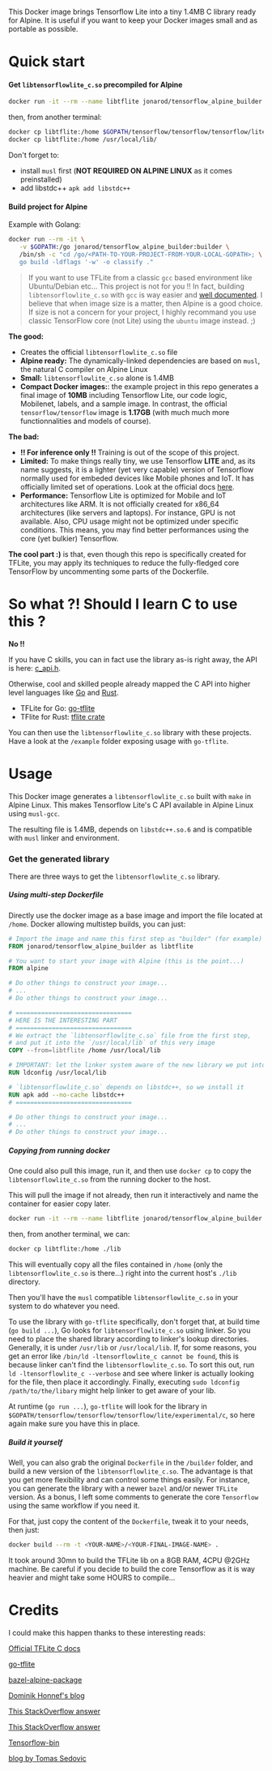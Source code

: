 This Docker image brings Tensorflow Lite into a tiny 1.4MB C library ready for Alpine.
It is useful if you want to keep your Docker images small and as portable as possible.


# Quick start

#### Get `libtensorflowlite_c.so` precompiled for Alpine
```bash
docker run -it --rm --name libtflite jonarod/tensorflow_alpine_builder
```
then, from another terminal:

```bash
docker cp libtflite:/home $GOPATH/tensorflow/tensorflow/tensorflow/lite/experimental/c/
docker cp libtflite:/home /usr/local/lib/
```

Don't forget to:
- install `musl` first (**NOT REQUIRED ON ALPINE LINUX** as it comes preinstalled)
- add libstdc++ `apk add libstdc++`

#### Build project for Alpine

Example with Golang:

```bash
docker run --rm -it \
   -v $GOPATH:/go jonarod/tensorflow_alpine_builder:builder \
   /bin/sh -c "cd /go/<PATH-TO-YOUR-PROJECT-FROM-YOUR-LOCAL-GOPATH>; \
   go build -ldflags '-w' -o classify ."
```


> If you want to use TFLite from a classic `gcc` based environment like Ubuntu/Debian etc... This project is not for you !! In fact, building `libtensorflowlite_c.so` with `gcc` is way easier and [well documented](https://stackoverflow.com/questions/55107823/how-to-build-tensorflow-lite-with-c-api-support). I believe that when image size is a matter, then Alpine is a good choice. If size is not a concern for your project, I highly recommand you use classic TensorFlow core (not Lite) using the `ubuntu` image instead. ;)


**The good:**
- Creates the official `libtensorflowlite_c.so` file
- **Alpine ready:** The dynamically-linked dependencies are based on `musl`, the natural C compiler on Alpine Linux
- **Small:** `libtensorflowlite_c.so` alone is 1.4MB
- **Compact Docker images:**: the example project in this repo generates a final image of **10MB** including Tensorflow Lite, our code logic, Mobilenet, labels, and a sample image. In contrast, the official `tensorflow/tensorflow` image is **1.17GB** (with much much more functionnalities and models of course).


**The bad:**
- **!! For inference only !!** Training is out of the scope of this project.
- **Limited:** To make things really tiny, we use Tensorflow **LITE** and, as its name suggests, it is a lighter (yet very capable) version of Tensorflow normally used for embeded devices like Mobile phones and IoT. It has officially limited set of operations. Look at the official docs [here](https://www.tensorflow.org/lite).
- **Performance:** Tensorflow Lite is optimized for Mobile and IoT architectures like ARM. It is not officially created for x86_64 architectures (like servers and laptops). For instance, GPU is not available. Also, CPU usage might not be optimized under specific conditions. This means, you may find better performances using the core (yet bulkier) Tensorflow.

**The cool part :)** is that, even though this repo is specifically created for TFLite, you may apply its techniques to reduce the fully-fledged core TensorFlow by uncommenting some parts of the Dockerfile.


# So what ?! Should I learn C to use this ?

**No !!**

If you have C skills, you can in fact use the library as-is right away, the API is here: [c_api.h](https://github.com/tensorflow/tensorflow/blob/master/tensorflow/c/c_api.h).

Otherwise, cool and skilled people already mapped the C API into higher level languages like [Go](https://golang.org/) and [Rust](https://www.rust-lang.org/).

- TFLite for Go: [go-tflite](https://github.com/mattn/go-tflite)
- TFlite for Rust: [tflite crate](https://crates.io/crates/tflite)

You can then use the `libtensorflowlite_c.so` library with these projects. Have a look at the `/example` folder exposing usage with `go-tflite`.


# Usage

This Docker image generates a `libtensorflowlite_c.so` built with `make` in Alpine Linux. This makes Tensorflow Lite's C API available in Alpine Linux using `musl-gcc`.

The resulting file is 1.4MB, depends on `libstdc++.so.6` and is compatible with `musl` linker and environment.


### Get the generated library

There are three ways to get the `libtensorflowlite_c.so` library.

##### Using multi-step Dockerfile

Directly use the docker image as a base image and import the file located at `/home`. Docker allowing multistep builds, you can just:


```Dockerfile
# Import the image and name this first step as "builder" (for example)
FROM jonarod/tensorflow_alpine_builder as libtflite

# You want to start your image with Alpine (this is the point...)
FROM alpine

# Do other things to construct your image...
# ...
# Do other things to construct your image...

# ================================
# HERE IS THE INTERESTING PART
# ================================
# We extract the `libtensorflowlite_c.so` file from the first step, 
# and put it into the `/usr/local/lib` of this very image
COPY --from=libtflite /home /usr/local/lib

# IMPORTANT: let the linker system aware of the new library we put into /usr/local/lib
RUN ldconfig /usr/local/lib

# `libtensorflowlite_c.so` depends on libstdc++, so we install it
RUN apk add --no-cache libstdc++
# ================================

# Do other things to construct your image...
# ...
# Do other things to construct your image...

```

##### Copying from running docker

One could also pull this image, run it, and then use `docker cp` to copy the `libtensorflowlite_c.so` from the running docker to the host.

This will pull the image if not already, then run it interactively and name the container for easier copy later.

```bash
docker run -it --rm --name libtflite jonarod/tensorflow_alpine_builder
```
then, from another terminal, we can: 

```bash
docker cp libtflite:/home ./lib
```

This will eventually copy all the files contained in `/home` (only the `libtensorflowlite_c.so` is there...) right into the current host's `./lib` directory.

Then you'll have the `musl` compatible `libtensorflowlite_c.so` in your system to do whatever you need.

To use the library with `go-tflite` specifically, don't forget that, at build time (`go build ...`), Go looks for `libtensorflowlite_c.so` using linker. So you need to place the shared library according to linker's lookup directories. Generally, it is under `/usr/lib` or `/usr/local/lib`. If, for some reasons, you get an error like `/bin/ld -ltensorflowlite_c cannot be found`, this is because linker can't find the `libtensorflowlite_c.so`. To sort this out, run `ld -ltensorflowlite_c --verbose` and see where linker is actually looking for the file, then place it accordingly. Finally, executing `sudo ldconfig /path/to/the/libary` might help linker to get aware of your lib.

At runtime (`go run ...`), `go-tflite` will look for the library in `$GOPATH/tensorflow/tensorflow/tensorflow/lite/experimental/c`, so here again make sure you have this in place.


##### Build it yourself

Well, you can also grab the original `Dockerfile` in the `/builder` folder, and build a new version of the `libtensorflowlite_c.so`. The advantage is that you get more flexibility and can control some things easily. For instance, you can generate the library with a newer `bazel` and/or newer `TFLite` version. As a bonus, I left some comments to generate the core `Tensorflow` using the same workflow if you need it.

For that, just copy the content of the `Dockerfile`, tweak it to your needs, then just:

```bash
docker build --rm -t <YOUR-NAME>/<YOUR-FINAL-IMAGE-NAME> .
```

It took around 30mn to build the TFLite lib on a 8GB RAM, 4CPU @2GHz machine.
Be careful if you decide to build the core Tensorflow as it is way heavier and might take some HOURS to compile...


# Credits

I could make this happen thanks to these interesting reads:

[Official TFLite C docs](https://www.tensorflow.org/lite)

[go-tflite](https://github.com/mattn/go-tflite)

[bazel-alpine-package](https://github.com/davido/bazel-alpine-package)

[Dominik Honnef's blog](https://dominik.honnef.co/posts/2015/06/go-musl/)

[This StackOverflow answer](https://stackoverflow.com/questions/55125977/how-to-build-tensorflow-lite-as-a-static-library-and-link-to-it-from-a-separate/55144057#55144057)

[This StackOverflow answer](https://stackoverflow.com/questions/55107823/how-to-build-tensorflow-lite-with-c-api-support)

[Tensorflow-bin](https://github.com/PINTO0309/Tensorflow-bin)

[blog by Tomas Sedovic](https://aimlesslygoingforward.com/blog/2014/01/19/bundling-shared-libraries-on-linux/)